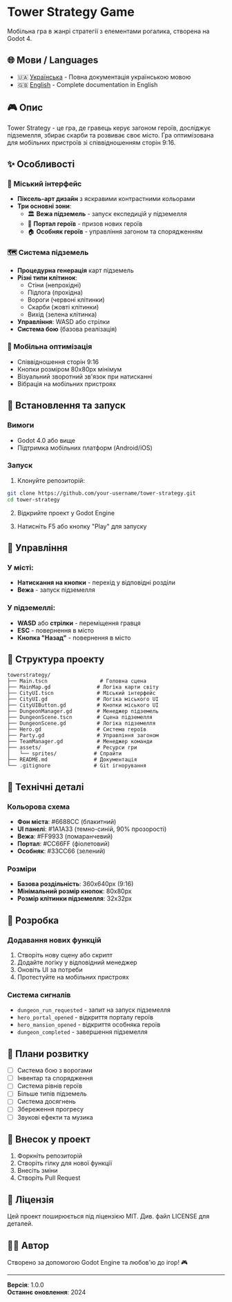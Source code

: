 # Tower Strategy Game

Мобільна гра в жанрі стратегії з елементами рогалика, створена на Godot 4.

## 🌐 Мови / Languages

- 🇺🇦 [Українська](README_UA.md) - Повна документація українською мовою
- 🇬🇧 [English](README_EN.md) - Complete documentation in English

## 🎮 Опис

Tower Strategy - це гра, де гравець керує загоном героїв, досліджує підземелля, збирає скарби та розвиває своє місто. Гра оптимізована для мобільних пристроїв зі співвідношенням сторін 9:16.

## ✨ Особливості

### 🏰 Міський інтерфейс
- **Піксель-арт дизайн** з яскравими контрастними кольорами
- **Три основні зони**:
  - 🏛️ **Вежа підземель** - запуск експедицій у підземелля
  - 🔮 **Портал героїв** - призов нових героїв
  - 🏠 **Особняк героїв** - управління загоном та спорядженням

### 🗺️ Система підземель
- **Процедурна генерація** карт підземель
- **Різні типи клітинок**:
  - Стіни (непрохідні)
  - Підлога (прохідна)
  - Вороги (червоні клітинки)
  - Скарби (жовті клітинки)
  - Вихід (зелена клітинка)
- **Управління**: WASD або стрілки
- **Система бою** (базова реалізація)

### 📱 Мобільна оптимізація
- Співвідношення сторін 9:16
- Кнопки розміром 80x80px мінімум
- Візуальний зворотний зв'язок при натисканні
- Вібрація на мобільних пристроях

## 🚀 Встановлення та запуск

### Вимоги
- Godot 4.0 або вище
- Підтримка мобільних платформ (Android/iOS)

### Запуск
1. Клонуйте репозиторій:
```bash
git clone https://github.com/your-username/tower-strategy.git
cd tower-strategy
```

2. Відкрийте проект у Godot Engine

3. Натисніть F5 або кнопку "Play" для запуску

## 🎯 Управління

### У місті:
- **Натискання на кнопки** - перехід у відповідні розділи
- **Вежа** - запуск підземелля

### У підземеллі:
- **WASD** або **стрілки** - переміщення гравця
- **ESC** - повернення в місто
- **Кнопка "Назад"** - повернення в місто

## 📁 Структура проекту

```
towerstrategy/
├── Main.tscn                 # Головна сцена
├── MainMap.gd               # Логіка карти світу
├── CityUI.tscn              # Міський інтерфейс
├── CityUI.gd                # Логіка міського UI
├── CityUIButton.gd          # Кнопки міського UI
├── DungeonManager.gd        # Менеджер підземель
├── DungeonScene.tscn        # Сцена підземелля
├── DungeonScene.gd          # Логіка підземелля
├── Hero.gd                  # Система героїв
├── Party.gd                 # Управління загоном
├── TeamManager.gd           # Менеджер команди
├── assets/                  # Ресурси гри
│   └── sprites/            # Спрайти
├── README.md               # Документація
└── .gitignore              # Git ігнорування
```

## 🎨 Технічні деталі

### Кольорова схема
- **Фон міста**: #6688CC (блакитний)
- **UI панелі**: #1A1A33 (темно-синій, 90% прозорості)
- **Вежа**: #FF9933 (помаранчевий)
- **Портал**: #CC66FF (фіолетовий)
- **Особняк**: #33CC66 (зелений)

### Розміри
- **Базова роздільність**: 360x640px (9:16)
- **Мінімальний розмір кнопок**: 80x80px
- **Розмір клітинки підземелля**: 32x32px

## 🔧 Розробка

### Додавання нових функцій
1. Створіть нову сцену або скрипт
2. Додайте логіку у відповідний менеджер
3. Оновіть UI за потреби
4. Протестуйте на мобільних пристроях

### Система сигналів
- `dungeon_run_requested` - запит на запуск підземелля
- `hero_portal_opened` - відкриття порталу героїв
- `hero_mansion_opened` - відкриття особняка героїв
- `dungeon_completed` - завершення підземелля

## 📝 Плани розвитку

- [ ] Система бою з ворогами
- [ ] Інвентар та спорядження
- [ ] Система рівнів героїв
- [ ] Більше типів підземель
- [ ] Система досягнень
- [ ] Збереження прогресу
- [ ] Звукові ефекти та музика

## 🤝 Внесок у проект

1. Форкніть репозиторій
2. Створіть гілку для нової функції
3. Внесіть зміни
4. Створіть Pull Request

## 📄 Ліцензія

Цей проект поширюється під ліцензією MIT. Див. файл LICENSE для деталей.

## 👨‍💻 Автор

Створено за допомогою Godot Engine та любов'ю до ігор! 🎮

---

**Версія**: 1.0.0  
**Останнє оновлення**: 2024